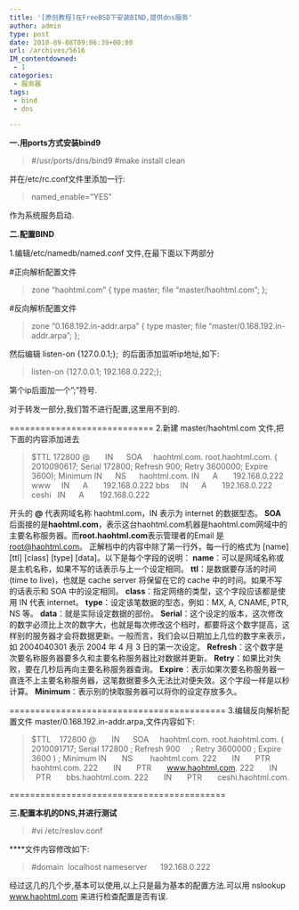 ```yaml
---
title: '[原创教程]在FreeBSD下安装BIND,提供dns服务'
author: admin
type: post
date: 2010-09-08T09:06:39+00:00
url: /archives/5616
IM_contentdowned:
 - 1
categories:
 - 服务器
tags:
 - bind
 - dns

---
```

**一.用ports方式安装bind9**

> #/usr/ports/dns/bind9
> #make install clean

并在/etc/rc.conf文件里添加一行:

> named_enable=”YES”

作为系统服务启动.

**二.配置BIND**

1.编辑/etc/namedb/named.conf 文件,在最下面以下两部分

#正向解析配置文件

> zone “haohtml.com” {
> type master;
> file “master/haohtml.com”;
> };

#反向解析配置文件

> zone “0.168.192.in-addr.arpa” {
> type master;
> file “master/0.168.192.in-addr.arpa”;
> };

然后编辑 listen-on {127.0.0.1;};  的后面添加监听ip地址,如下:

> listen-on {127.0.0.1; 192.168.0.222;};

第个ip后面加一个”;”符号.

对于转发一部分,我们暂不进行配置,这里用不到的.

============================
 2.新建 master/haohtml.com 文件,把下面的内容添加进去

> $TTL 172800
> @       IN      SOA     haohtml.com. root.haohtml.com. (
> 2010090617; Serial
> 172800; Refresh
> 900; Retry
> 3600000; Expire
> 3600); Minimum
> IN      NS      haohtml.com.
> IN      A       192.168.0.222
> www     IN      A       192.168.0.222
> bbs     IN      A       192.168.0.222
> ceshi   IN      A       192.168.0.222

开头的 **@** 代表网域名称 haohtml.com，IN 表示为 internet 的数据型态。
**SOA** 后面接的是**haohtml.com**，表示这台haohtml.com机器是haohtml.com网域中的主要名称服务器。而**root.haohtml.com**表示管理者的Email 是 root@haohtml.com。
正解档中的内容中除了第一行外，每一行的格式为 \[name\] \[ttl\] \[class\] \[type\] [data]。以下是每个字段的说明：
**name**：可以是网域名称或是主机名称，如果不写的话表示与上一个设定相同。
**ttl**：是数据要存活的时间 (time to live)，也就是 cache server 将保留在它的 cache 中的时间。如果不写的话表示和 SOA 中的设定相同。
**class**：指定网络的类型，这个字段应该都是使用 IN 代表 internet。
**type**：设定该笔数据的型态，例如：MX, A, CNAME, PTR, NS 等。
**data**：就是实际设定数据的部份。
**Serial**：这个设定的版本，这次修改的数字必须比上次的数字大，也就是每次修改这个档时，都要将这个数字提高，这样别的服务器才会将数据更新。一般而言，我们会以日期加上几位的数字来表示，如 2004040301 表示 2004 年 4 月 3 日的第一次设定。
**Refresh**：这个数字是次要名称服务器要多久和主要名称服务器比对数据并更新。
**Retry**：如果比对失败，要在几秒后再向主要名称服务器查询。
**Expire**：表示如果次要名称服务器一直连不上主要名称服务器，这笔数据要多久无法比对便失效。这个字段一样是以秒计算。
**Minimum**：表示别的快取服务器可以将你的设定存放多久。

==========================================
 3.编辑反向解析配置文件 master/0.168.192.in-addr.arpa,文件内容如下:

> $TTL    172800
> @       IN      SOA     haohtml.com. root.haohtml.com. (
> 2010091717; Serial
> 172800 ; Refresh
> 900     ; Retry
> 3600000 ; Expire
> 3600 ) ; Minimum
> IN       NS        haohtml.com.
> 222       IN       PTR       haohtml.com.
> 222       IN       PTR       www.haohtml.com.
> 222       IN       PTR       bbs.haohtml.com.
> 222       IN       PTR       ceshi.haohtml.com.

==========================================

**三.配置本机的DNS,并进行测试**

> #vi /etc/reslov.conf

****文件内容修改如下:

> #domain  localhost
> nameserver      192.168.0.222

经过这几的几个步,基本可以使用,以上只是最为基本的配置方法.可以用 nslookup www.haohtml.com 来进行检查配置是否有误.
